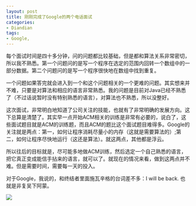 ```yaml
---
layout: post
title: 刚刚完成了Google的两个电话面试
categories:
- Diandian
tags:
- Google, 
---
```

<p><span>每个面试时间是四十多分钟，问的问题都比较基础，</span><span>但是都和算法关系非常密切，所以我不熟悉。</span><span>第一个问题问的是写一个程序在选定的范围内回转一个数组中的一部</span><span>分数据。第二个问题问的是写一个程序很快地在数组中找到重复。</span></p>
<p>一个问题如果答完就会进入到一个和这个问题相关的一个更难的问题。其实想来并不难，只要是对算法和相应的语言非常熟悉。我的问题是目前对Java已经不熟悉了（不过话说暂时没有特别熟悉的语言），对算法也不熟悉，所以没整好。</p>
<p>这次面试，非常明白地知道了公司关注的技能，也就有了非常明确的发展方向。这下总算是清楚了。其实早一点开始ACM相关的训练是非常有必要的，说白了，这些面试题目就是ACM的训练题，而且ACM的题比这个面试题目难得多。Google的关注就是两点：第一，如何让程序消耗尽量小的内存（这就是需要算法的）;第二，如何让程序尽快地运行（这还是算法）。就这两点，其他都是浮云。</p>
<p>所以往后的目标就是，尽可能多地做ACM训练，然后选定一个自己熟悉的语言，把它真正变成能信手拈来的语言，就可以了。就现在的情况来看，做到这两点并不难。但是需要时间，需要每一天的投入。</p>
<p>对于Google，我说的，和终结者里面施瓦辛格的台词差不多：I will be back. 也就是非复吴下阿蒙。</p>
<p class="edui-filter-align-center"><img src="http://m3.img.srcdd.com/farm5/2013/1008/07/1C56B446EFF4121ED5BBEF6765799CD7F2A8BDBE618DC_400_250.GIF" /><br /></p>